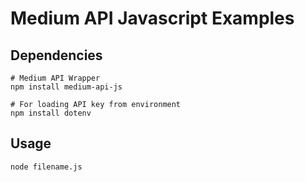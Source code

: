 # Medium API Javascript Examples

## Dependencies

```shell
# Medium API Wrapper
npm install medium-api-js

# For loading API key from environment
npm install dotenv
```

## Usage

```shell
node filename.js
```
